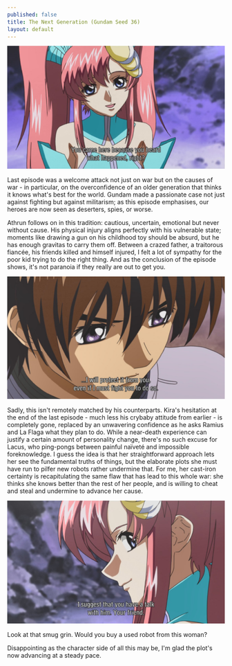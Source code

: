 ```yaml
---
published: false
title: The Next Generation (Gundam Seed 36)
layout: default
---
```

![](/came.jpg)

Last episode was a welcome attack not just on war but on the causes of war - in particular, on the overconfidence of an older generation that thinks it knows what's best for the world. Gundam made a passionate case not just against fighting but against militarism; as this episode emphasises, our heroes are now seen as deserters, spies, or worse.

Athrun follows on in this tradition: cautious, uncertain, emotional but never without cause. His physical injury aligns perfectly with his vulnerable state; moments like drawing a gun on his childhood toy should be absurd, but he has enough gravitas to carry them off. Between a crazed father, a traitorous fiancée, his friends killed and himself injured, I felt a lot of sympathy for the poor kid trying to do the right thing. And as the conclusion of the episode shows, it's not paranoia if they really are out to get you.

![](/protect.jpg)

Sadly, this isn't remotely matched by his counterparts. Kira's hesitation at the end of the last episode - much less his crybaby attitude from earlier - is completely gone, replaced by an unwavering confidence as he asks Ramius and La Flaga what they plan to do. While a near-death experience can justify a certain amount of personality change, there's no such excuse for Lacus, who ping-pongs between painful naïveté and impossible foreknowledge. I guess the idea is that her straightforward approach lets her see the fundamental truths of things, but the elaborate plots she must have run to pilfer new robots rather undermine that. For me, her cast-iron certainty is recapitulating the same flaw that has lead to this whole war: she thinks she knows better than the rest of her people, and is willing to cheat and steal and undermine to advance her cause.

![](/suggest.jpg)

Look at that smug grin. Would you buy a used robot from this woman?

Disappointing as the character side of all this may be, I'm glad the plot's now advancing at a steady pace.